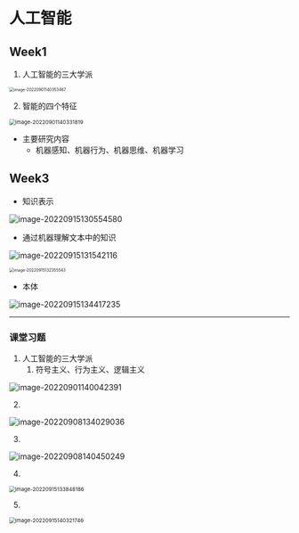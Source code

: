 # 人工智能

   

## Week1

1. 人工智能的三大学派

<img src="https://gitee.com/lynbz1018/image/raw/master/img/20220901140354.png" alt="image-20220901140353467" style="zoom: 50%;" />



2. 智能的四个特征

<img src="https://gitee.com/lynbz1018/image/raw/master/img/20220901140333.png" alt="image-20220901140331819" style="zoom:67%;" />



* 主要研究内容
  * 机器感知、机器行为、机器思维、机器学习



## Week3

* 知识表示

![image-20220915130554580](https://gitee.com/lynbz1018/image/raw/master/img/20220915130555.png)

* 通过机器理解文本中的知识

![image-20220915131542116](https://gitee.com/lynbz1018/image/raw/master/img/20220915131543.png)

<img src="C:%5CUsers%5Clyn95%5CAppData%5CRoaming%5CTypora%5Ctypora-user-images%5Cimage-20220915132355543.png" alt="image-20220915132355543" style="zoom: 50%;" />

* 本体

![image-20220915134417235](https://gitee.com/lynbz1018/image/raw/master/img/20220915134418.png)



****

### 课堂习题

1. 人工智能的三大学派
   1. 符号主义、行为主义、逻辑主义

![image-20220901140042391](https://gitee.com/lynbz1018/image/raw/master/img/20220901140100.png)

2.  

![image-20220908134029036](https://gitee.com/lynbz1018/image/raw/master/img/20220908134030.png)

3.  

![image-20220908140450249](https://gitee.com/lynbz1018/image/raw/master/img/20220908140451.png)

4. 

<img src="https://gitee.com/lynbz1018/image/raw/master/img/20220915133849.png" alt="image-20220915133848186" style="zoom: 67%;" />

5. 

<img src="https://gitee.com/lynbz1018/image/raw/master/img/20220915140322.png" alt="image-20220915140321746" style="zoom:67%;" />
